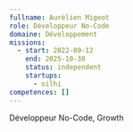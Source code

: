 ```yaml
---
fullname: Aurélien Migeot
role: Développeur No-Code
domaine: Développement
missions:
  - start: 2022-09-12
    end: 2025-10-30
    status: independent
    startups:
      - oilhi
competences: []
---
```

Développeur No-Code, Growth